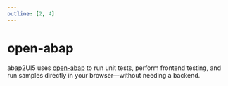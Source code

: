 ```yaml
---
outline: [2, 4]
---
```

# open-abap

abap2UI5 uses [open-abap](https://github.com/open-abap) to run unit tests, perform frontend testing, and run samples directly in your browser—without needing a backend.
